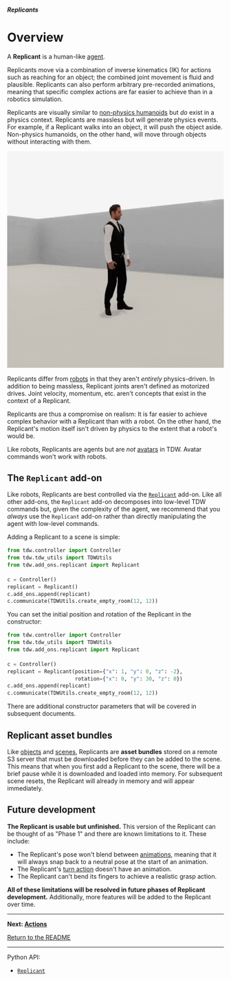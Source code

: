 ##### Replicants

# Overview

A **Replicant** is a human-like [agent](../agents/overview.md).

Replicants move via a combination of inverse kinematics (IK) for actions such as reaching for an object; the combined joint movement is fluid and plausible. Replicants can also perform arbitrary pre-recorded animations, meaning that specific complex actions are far easier to achieve than in a robotics simulation.

Replicants are visually similar to [non-physics humanoids](../non_physics_humanoids/overview.md) but *do* exist in a physics context. Replicants are massless but will generate physics events. For example, if a Replicant walks into an object, it will push the object aside. Non-physics humanoids, on the other hand, will move through objects without interacting with them.

![](images/crash.gif)

Replicants differ from [robots](../robots/overview.md) in that they aren't *entirely* physics-driven. In addition  to being massless, Replicant joints aren't defined as motorized drives. Joint velocity, momentum, etc. aren't concepts that exist in the context of a Replicant.

Replicants are thus a compromise on realism: It is far easier to achieve complex behavior with a Replicant than with a robot. On the other hand, the Replicant's motion itself isn't driven by physics to the extent that a robot's would be.

Like robots, Replicants are agents but are *not* [avatars](../core_concepts/avatars.md) in TDW. Avatar commands won't work with robots.

## The `Replicant` add-on

Like robots, Replicants are best controlled via the [`Replicant`](../../python/add_ons/replicant.md) add-on. Like all other add-ons, the `Replicant` add-on decomposes into low-level TDW commands but, given the complexity of the agent, we recommend that you *always* use the `Replicant` add-on rather than directly manipulating the agent with low-level commands.

Adding a Replicant to a scene is simple:

```python
from tdw.controller import Controller
from tdw.tdw_utils import TDWUtils
from tdw.add_ons.replicant import Replicant

c = Controller()
replicant = Replicant()
c.add_ons.append(replicant)
c.communicate(TDWUtils.create_empty_room(12, 12))
```

You can set the initial position and rotation of the Replicant in the constructor:

```python
from tdw.controller import Controller
from tdw.tdw_utils import TDWUtils
from tdw.add_ons.replicant import Replicant

c = Controller()
replicant = Replicant(position={"x": 1, "y": 0, "z": -2},
                      rotation={"x": 0, "y": 30, "z": 0})
c.add_ons.append(replicant)
c.communicate(TDWUtils.create_empty_room(12, 12))
```

There are additional constructor parameters that will be covered in subsequent documents.

## Replicant asset bundles

Like [objects](../core_concepts/objects.md) and [scenes](../core_concepts/scenes.md), Replicants are **asset bundles** stored on a remote S3 server that must be downloaded before they can be added to the scene. This means that when you first add a Replicant to the scene, there will be a brief pause while it is downloaded and loaded into memory. For subsequent scene resets, the Replicant will already in memory and will appear immediately.

## Future development

**The Replicant is usable but unfinished.** This version of the Replicant can be thought of as "Phase 1" and there are known limitations to it. These include:

- The Replicant's pose won't blend between [animations](animations.md), meaning that it will always snap back to a neutral pose at the start of an animation. 
- The Replicant's [turn action](movement.md) doesn't have an animation.
- The Replicant can't bend its fingers to achieve a realistic grasp action.

**All of these limitations will be resolved in future phases of Replicant development.** Additionally, more features will be added to the Replicant over time.

***

**Next: [Actions](actions.md)**

[Return to the README](../../../README.md)

***

Python API:

- [`Replicant`](../../python/add_ons/replicant.md)